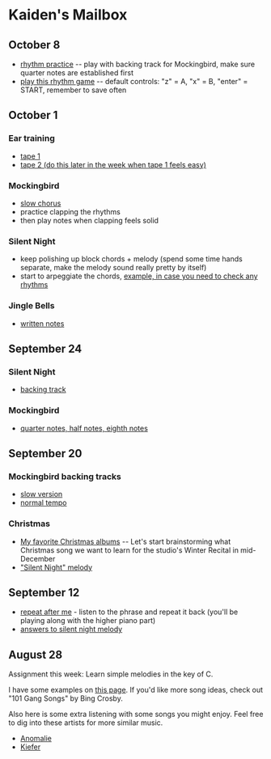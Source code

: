 # Kaiden's Mailbox

## October 8
- [rhythm practice](./rhythm.jpg) -- play with backing track for Mockingbird, make sure quarter notes are established first
- [play this rhythm game](https://kbhgames.com/game/rhythm-heaven-tengoku) -- default controls: "z" = A, "x" = B, "enter" = START, remember to save often

## October 1
### Ear training
- [tape 1](./tape1.mp3)
- [tape 2 (do this later in the week when tape 1 feels easy)](./tape2.mp3)

### Mockingbird
- [slow chorus](./chorus.mp3)
- practice clapping the rhythms
- then play notes when clapping feels solid

### Silent Night
- keep polishing up block chords + melody (spend some time hands separate, make the melody sound really pretty by itself)
- start to arpeggiate the chords, [example, in case you need to check any rhythms](./example.mp3)

### Jingle Bells
- [written notes](./jingle.jpg)

## September 24
### Silent Night
- [backing track](./silent.mp3)

### Mockingbird
- [quarter notes, half notes, eighth notes](./rhythms.jpg)

## September 20
### Mockingbird backing tracks
- [slow version](./slow.mp3)
- [normal tempo](./fast.mp3)

### Christmas
- [My favorite Christmas albums](/christmas) -- Let's start brainstorming what Christmas song we want to learn for the studio's Winter Recital in mid-December
- ["Silent Night" melody](./silent.jpg)


## September 12
- [repeat after me](./911.mp3) - listen to the phrase and repeat it back (you'll be playing along with the higher piano part)
- [answers to silent night melody](./silent.jpg)

## August 28

Assignment this week: Learn simple melodies in the key of C.

I have some examples on [this page](/simple). If you'd like more song ideas, check out "101 Gang Songs" by Bing Crosby.

Also here is some extra listening with some songs you might enjoy. Feel free to dig into these artists for more similar music.

- [Anomalie](https://youtube.com/watch?v=3y_gZYRm05o)
- [Kiefer](https://youtube.com/watch?v=1vXjhfTloHo)
